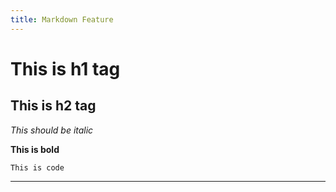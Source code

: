 ```yaml
---
title: Markdown Feature
---
```



# This is h1 tag

## This is h2 tag

*This should be italic*

**This is bold**

`This is code`

---